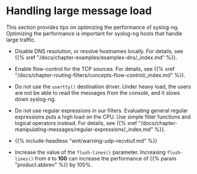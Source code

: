 ---
---
<!-- DISCLAIMER: This file is based on the syslog-ng Open Source Edition documentation https://github.com/balabit/syslog-ng-ose-guides/commit/2f4a52ee61d1ea9ad27cb4f3168b95408fddfdf2 and is used under the terms of The syslog-ng Open Source Edition Documentation License. The file has been modified by Axoflow. -->
# Handling large message load

This section provides tips on optimizing the performance of syslog-ng. Optimizing the performance is important for syslog-ng hosts that handle large traffic.

  - Disable DNS resolution, or resolve hostnames locally. For details, see {{% xref "/docs/chapter-examples/examples-dns/_index.md" %}}.

  - Enable flow-control for the TCP sources. For details, see {{% xref "/docs/chapter-routing-filters/concepts-flow-control/_index.md" %}}.

  - Do not use the `usertty()` destination driver. Under heavy load, the users are not be able to read the messages from the console, and it slows down syslog-ng.

  - Do not use regular expressions in our filters. Evaluating general regular expressions puts a high load on the CPU. Use simple filter functions and logical operators instead. For details, see {{% xref "/docs/chapter-manipulating-messages/regular-expressions/_index.md" %}}.

  - {{% include-headless "wnt/warning-udp-recvbuf.md" %}}

  - Increase the value of the `flush-lines()` parameter. Increasing `flush-lines()` from `0` to **100** can increase the performance of {{% param "product.abbrev" %}} by 100%.
